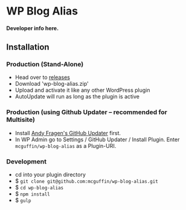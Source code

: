 WP Blog Alias
===============

#### Developer info here. ####


Installation
------------

### Production (Stand-Alone)
 - Head over to [releases](../../releases)
 - Download 'wp-blog-alias.zip'
 - Upload and activate it like any other WordPress plugin
 - AutoUpdate will run as long as the plugin is active

### Production (using Github Updater – recommended for Multisite)
 - Install [Andy Fragen's GitHub Updater](https://github.com/afragen/github-updater) first.
 - In WP Admin go to Settings / GitHub Updater / Install Plugin. Enter `mcguffin/wp-blog-alias` as a Plugin-URI.

### Development
 - cd into your plugin directory
 - $ `git clone git@github.com:mcguffin/wp-blog-alias.git`
 - $ `cd wp-blog-alias`
 - $ `npm install`
 - $ `gulp`
